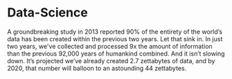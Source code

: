# Data-Science

A groundbreaking study in 2013 reported 90% of the entirety of the world’s data has been created within the previous two years. Let that sink in. In just two years, we've collected and processed 9x the amount of information than the previous 92,000 years of humankind combined. And it isn’t slowing down. It’s projected we’ve already created 2.7 zettabytes of data, and by 2020, that number will balloon to an astounding 44 zettabytes.

